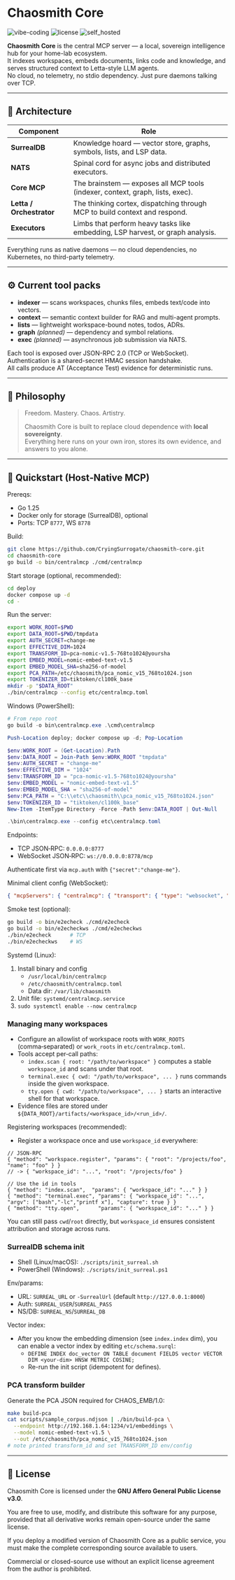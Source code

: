 # Chaosmith Core

![vibe-coding](https://img.shields.io/badge/vibe_coding-heavy-orange)
![license](https://img.shields.io/badge/license-AGPLv3-blue)
![self_hosted](https://img.shields.io/badge/self--hosted-only-black)

**Chaosmith Core** is the central MCP server — a local, sovereign intelligence hub for your home-lab ecosystem.  
It indexes workspaces, embeds documents, links code and knowledge, and serves structured context to Letta-style LLM agents.  
No cloud, no telemetry, no stdio dependency. Just pure daemons talking over TCP.

---

## 🔩 Architecture

| Component | Role |
|------------|------|
| **SurrealDB** | Knowledge hoard — vector store, graphs, symbols, lists, and LSP data. |
| **NATS** | Spinal cord for async jobs and distributed executors. |
| **Core MCP** | The brainstem — exposes all MCP tools (indexer, context, graph, lists, exec). |
| **Letta / Orchestrator** | The thinking cortex, dispatching through MCP to build context and respond. |
| **Executors** | Limbs that perform heavy tasks like embedding, LSP harvest, or graph analysis. |

Everything runs as native daemons — no cloud dependencies, no Kubernetes, no third-party telemetry.

---

## ⚙️ Current tool packs

- **indexer** — scans workspaces, chunks files, embeds text/code into vectors.
- **context** — semantic context builder for RAG and multi-agent prompts.
- **lists** — lightweight workspace-bound notes, todos, ADRs.
- **graph** *(planned)* — dependency and symbol relations.
- **exec** *(planned)* — asynchronous job submission via NATS.

Each tool is exposed over JSON-RPC 2.0 (TCP or WebSocket).  
Authentication is a shared-secret HMAC session handshake.  
All calls produce AT (Acceptance Test) evidence for deterministic runs.

---

## 🧠 Philosophy

> Freedom. Mastery. Chaos. Artistry.  
>  
> Chaosmith Core is built to replace cloud dependence with **local sovereignty**.  
> Everything here runs on your own iron, stores its own evidence, and answers to you alone.

---

## 🧰 Quickstart (Host‑Native MCP)

Prereqs:

- Go 1.25
- Docker only for storage (SurrealDB), optional
- Ports: TCP `8777`, WS `8778`

Build:

```bash
git clone https://github.com/CryingSurrogate/chaosmith-core.git
cd chaosmith-core
go build -o bin/centralmcp ./cmd/centralmcp
```

Start storage (optional, recommended):

```bash
cd deploy
docker compose up -d
cd -
```

Run the server:

```bash
export WORK_ROOT=$PWD
export DATA_ROOT=$PWD/tmpdata
export AUTH_SECRET=change-me
export EFFECTIVE_DIM=1024
export TRANSFORM_ID=pca-nomic-v1.5-768to1024@yoursha
export EMBED_MODEL=nomic-embed-text-v1.5
export EMBED_MODEL_SHA=sha256-of-model
export PCA_PATH=/etc/chaosmith/pca_nomic_v15_768to1024.json
export TOKENIZER_ID=tiktoken/cl100k_base
mkdir -p "$DATA_ROOT"
./bin/centralmcp --config etc/centralmcp.toml
```

Windows (PowerShell):

```powershell
# From repo root
go build -o bin\centralmcp.exe .\cmd\centralmcp

Push-Location deploy; docker compose up -d; Pop-Location

$env:WORK_ROOT = (Get-Location).Path
$env:DATA_ROOT = Join-Path $env:WORK_ROOT "tmpdata"
$env:AUTH_SECRET = "change-me"
$env:EFFECTIVE_DIM = "1024"
$env:TRANSFORM_ID = "pca-nomic-v1.5-768to1024@yoursha"
$env:EMBED_MODEL = "nomic-embed-text-v1.5"
$env:EMBED_MODEL_SHA = "sha256-of-model"
$env:PCA_PATH = "C:\\etc\\chaosmith\\pca_nomic_v15_768to1024.json"
$env:TOKENIZER_ID = "tiktoken/cl100k_base"
New-Item -ItemType Directory -Force -Path $env:DATA_ROOT | Out-Null

.\bin\centralmcp.exe --config etc\centralmcp.toml
```

Endpoints:

- TCP JSON‑RPC: `0.0.0.0:8777`
- WebSocket JSON‑RPC: `ws://0.0.0.0:8778/mcp`

Authenticate first via `mcp.auth` with `{"secret":"change-me"}`.

Minimal client config (WebSocket):

```json
{ "mcpServers": { "centralmcp": { "transport": { "type": "websocket", "url": "ws://127.0.0.1:8778/mcp" } } } }
```

Smoke test (optional):

```bash
go build -o bin/e2echeck ./cmd/e2echeck
go build -o bin/e2echeckws ./cmd/e2echeckws
./bin/e2echeck      # TCP
./bin/e2echeckws    # WS
```

Systemd (Linux):

1. Install binary and config
   - `/usr/local/bin/centralmcp`
   - `/etc/chaosmith/centralmcp.toml`
   - Data dir: `/var/lib/chaosmith`
2. Unit file: `systemd/centralmcp.service`
3. `sudo systemctl enable --now centralmcp`

### Managing many workspaces

- Configure an allowlist of workspace roots with `WORK_ROOTS` (comma‑separated) or `work_roots` in `etc/centralmcp.toml`.
- Tools accept per‑call paths:
  - `index.scan { root: "/path/to/workspace" }` computes a stable `workspace_id` and scans under that root.
  - `terminal.exec { cwd: "/path/to/workspace", ... }` runs commands inside the given workspace.
  - `tty.open { cwd: "/path/to/workspace", ... }` starts an interactive shell for that workspace.
- Evidence files are stored under `${DATA_ROOT}/artifacts/<workspace_id>/<run_id>/`.

Registering workspaces (recommended):

- Register a workspace once and use `workspace_id` everywhere:

```jsonc
// JSON-RPC
{ "method": "workspace.register", "params": { "root": "/projects/foo", "name": "foo" } }
// -> { "workspace_id": "...", "root": "/projects/foo" }

// Use the id in tools
{ "method": "index.scan",  "params": { "workspace_id": "..." } }
{ "method": "terminal.exec", "params": { "workspace_id": "...", "argv": ["bash","-lc","printf x"], "capture": true } }
{ "method": "tty.open",      "params": { "workspace_id": "..." } }
```

You can still pass `cwd`/`root` directly, but `workspace_id` ensures consistent attribution and storage across runs.

### SurrealDB schema init

- Shell (Linux/macOS): `./scripts/init_surreal.sh`
- PowerShell (Windows): `./scripts/init_surreal.ps1`

Env/params:
- URL: `SURREAL_URL` or `-SurrealUrl` (default `http://127.0.0.1:8000`)
- Auth: `SURREAL_USER`/`SURREAL_PASS`
- NS/DB: `SURREAL_NS`/`SURREAL_DB`

Vector index:
- After you know the embedding dimension (see `index.index` dim), you can enable a vector index by editing `etc/schema.surql`:
  - `DEFINE INDEX doc_vector ON TABLE document FIELDS vector VECTOR DIM <your-dim> HNSW METRIC COSINE;`
  - Re-run the init script (idempotent for defines).

### PCA transform builder

Generate the PCA JSON required for CHAOS_EMB/1.0:

```bash
make build-pca
cat scripts/sample_corpus.ndjson | ./bin/build-pca \
  --endpoint http://192.168.1.64:1234/v1/embeddings \
  --model nomic-embed-text-v1.5 \
  --out /etc/chaosmith/pca_nomic_v15_768to1024.json
# note printed transform_id and set TRANSFORM_ID env/config
```


---

## 🧾 License

Chaosmith Core is licensed under the **GNU Affero General Public License v3.0**.

You are free to use, modify, and distribute this software
for any purpose, provided that all derivative works remain open-source
under the same license.

If you deploy a modified version of Chaosmith Core as a public service,
you must make the complete corresponding source available to users.

Commercial or closed-source use without an explicit license agreement
from the author is prohibited.
